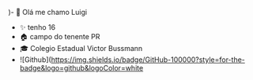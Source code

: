 )- 👋 Olá me chamo Luigi
- ✨ tenho 16
- 🏠 campo do tenente PR
- 🎓 Colegio Estadual Victor Bussmann
- ![Github](https://img.shields.io/badge/GitHub-100000?style=for-the-badge&logo=github&logoColor=white

